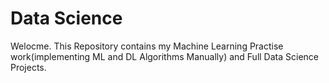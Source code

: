 # Data Science
Welocme.
This Repository contains my Machine Learning Practise work(implementing ML and DL Algorithms Manually) and Full Data Science Projects.
